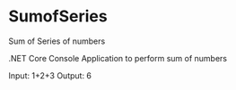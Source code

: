 # SumofSeries
Sum of Series of numbers

.NET Core Console Application to perform sum of numbers

Input: 1+2+3
Output: 6
